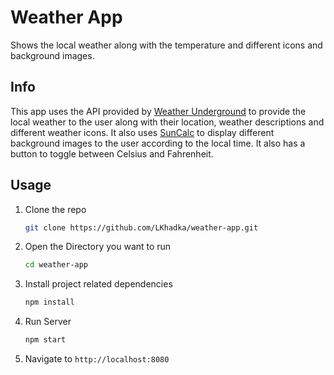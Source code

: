 # Weather App
Shows the local weather along with the temperature and different icons and background images.

## Info
This app uses the API provided by [Weather Underground](https://www.wunderground.com/) to provide the local weather to the user along with their location, weather descriptions and different weather icons. It also uses [SunCalc](https://github.com/mourner/suncalc) to display different background images to the user according to the local time. It also has a button to toggle between Celsius and Fahrenheit.

## Usage

1.  Clone the repo

    ```bash
    git clone https://github.com/LKhadka/weather-app.git
    ```
2. Open the Directory you want to run

    ```bash
    cd weather-app
    ```
3. Install project related dependencies

    ```bash
    npm install
    ```
4.  Run Server

    ```bash
    npm start
    ```
5. Navigate to `http://localhost:8080`
